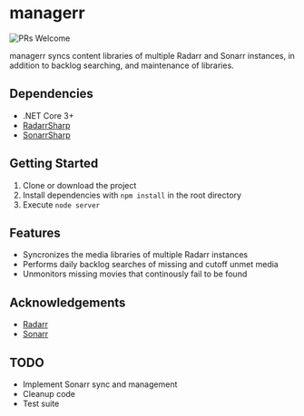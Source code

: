 # managerr
![PRs Welcome](https://img.shields.io/badge/PRs-welcome-brightscreen.svg)

managerr syncs content libraries of multiple Radarr and Sonarr instances, in addition to backlog searching, and maintenance of libraries.

## Dependencies

- .NET Core 3+
- [RadarrSharp](https://github.com/everettsouthwick/RadarrSharp)
- [SonarrSharp](https://github.com/Hertizch/SonarrSharp)

## Getting Started

1. Clone or download the project
2. Install dependencies with `npm install` in the root directory
3. Execute `node server`

## Features

- Syncronizes the media libraries of multiple Radarr instances
- Performs daily backlog searches of missing and cutoff unmet media
- Unmonitors missing movies that continously fail to be found

## Acknowledgements

- [Radarr](https://github.com/Radarr/Radarr)
- [Sonarr](https://github.com/Sonarr/Sonarr)

## TODO

- Implement Sonarr sync and management
- Cleanup code
- Test suite

